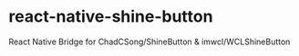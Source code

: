 # react-native-shine-button
React Native Bridge for ChadCSong/ShineButton &amp; imwcl/WCLShineButton
